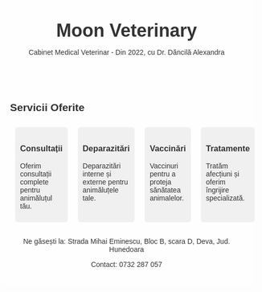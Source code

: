 <!DOCTYPE html>
<html lang="en">
<head>
    <meta charset="UTF-8">
    <meta http-equiv="X-UA-Compatible" content="IE=edge">
    <meta name="viewport" content="width=device-width, initial-scale=1.0">
    <title>Moon Veterinary - Cabinet Medical Veterinar</title>
    <style>
        body {
            font-family: Arial, sans-serif;
            background-image: url('path_catre_imagine'); /* C:\Users\RO913196\OneDrive - CCHellenic\Desktop\site\img */
            background-size: cover;
            background-position: center;
            margin: 0;
            padding: 0;
            color: #333;
        }
        .container {
            max-width: 1200px;
            margin: 0 auto;
            padding: 20px;
            background-color: rgba(255, 255, 255, 0.8); /* Un fundal alb transparent pentru text */
            border-radius: 10px;
        }
        header {
            text-align: center;
            padding: 20px 0;
        }
        header h1 {
            margin: 0;
            font-size: 36px;
        }
        section {
            margin-top: 20px;
        }
        .services {
            display: flex;
            justify-content: space-around;
        }
        .service {
            flex: 1;
            padding: 10px;
            background-color: #f0f0f0;
            margin: 10px;
            border-radius: 5px;
        }
        footer {
            text-align: center;
            margin-top: 20px;
        }
    </style>
</head>
<body>
    <div class="container">
        <header>
            <h1>Moon Veterinary</h1>
            <p>Cabinet Medical Veterinar - Din 2022, cu Dr. Dăncilă Alexandra</p>
        </header>
        <section>
            <h2>Servicii Oferite</h2>
            <div class="services">
                <div class="service">
                    <h3>Consultații</h3>
                    <p>Oferim consultații complete pentru animăluțul tău.</p>
                </div>
                <div class="service">
                    <h3>Deparazitări</h3>
                    <p>Deparazitări interne și externe pentru animăluțele tale.</p>
                </div>
                <div class="service">
                    <h3>Vaccinări</h3>
                    <p>Vaccinuri pentru a proteja sănătatea animalelor.</p>
                </div>
                <div class="service">
                    <h3>Tratamente</h3>
                    <p>Tratăm afecțiuni și oferim îngrijire specializată.</p>
                </div>
            </div>
        </section>
        <footer>
            <p>Ne găsești la: Strada Mihai Eminescu, Bloc B, scara D, Deva, Jud. Hunedoara</p>
            <p>Contact: 0732 287 057</p>
        </footer>
    </div>
</body>
</html>
